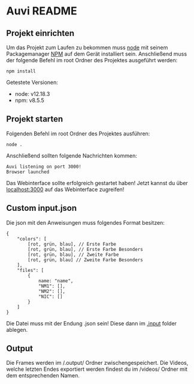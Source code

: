 # Auvi README

## Projekt einrichten

Um das Projekt zum Laufen zu bekommen muss [node](https://nodejs.org/en/download/) mit seinem Packagemanager [NPM](https://docs.npmjs.com/downloading-and-installing-node-js-and-npm) auf dem Gerät installiert sein. Anschließend muss der folgende Befehl im root Ordner des Projektes ausgeführt werden:

```
npm install
```
Getestete Versionen:
- node: v12.18.3 
- npm: v8.5.5

## Projekt starten

Folgenden Befehl im root Ordner des Projektes ausführen:
```
node .
```
Anschließend sollten folgende Nachrichten kommen:
```
Auvi listening on port 3000!
Browser launched
```
Das Webinterface sollte erfolgreich gestartet haben! Jetzt kannst du über [localhost:3000](http://localhost:3000/) auf das Webinterface zugreifen!

## Custom input.json

Die json mit den Anweisungen muss folgendes Format besitzen:
```
{
    "colors": [
        [rot, grün, blau], // Erste Farbe
        [rot, grün, blau], // Erste Farbe Besonders
        [rot, grün, blau], // Zweite Farbe
        [rot, grün, blau] // Zweite Farbe Besonders
    ],
    "files": [
        {
            name: "name",
            "NM1": [],
            "NM2": [],
            "NIC": []
        }
    ]
}
```
Die Datei muss mit der Endung .json sein!
Diese dann im [.input](https://github.com/Maettis/Auvi/tree/master/.input) folder ablegen.

## Output

Die Frames werden im /.output/ Ordner zwischengespeichert. Die Videos, welche letzten Endes exportiert werden findest du im /videos/ Ordner mit dem entsprechenden Namen.